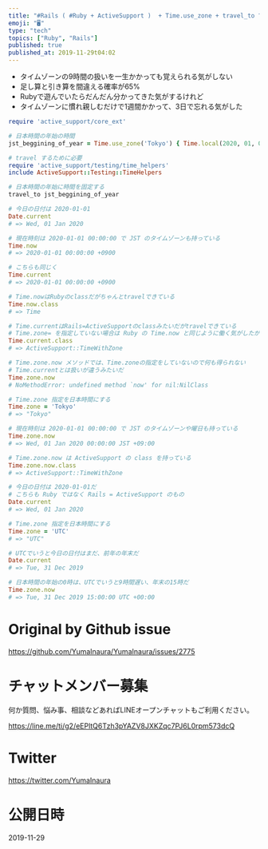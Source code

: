 ```yaml
---
title: "#Rails ( #Ruby + ActiveSupport )  + Time.use_zone + travel_to で現地時刻=日本"
emoji: "🖥"
type: "tech"
topics: ["Ruby", "Rails"]
published: true
published_at: 2019-11-29t04:02
---
```


- タイムゾーンの9時間の扱いを一生かかっても覚えられる気がしない
- 足し算と引き算を間違える確率が65%
- Rubyで遊んでいたらだんだん分かってきた気がするけれど
- タイムゾーンに慣れ親しむだけで1週間かかって、3日で忘れる気がした


```rb
require 'active_support/core_ext'

# 日本時間の年始の時間
jst_beggining_of_year = Time.use_zone('Tokyo') { Time.local(2020, 01, 01, 00, 00, 00) }

# travel するために必要
require 'active_support/testing/time_helpers'
include ActiveSupport::Testing::TimeHelpers

# 日本時間の年始に時間を固定する
travel_to jst_beggining_of_year

# 今日の日付は 2020-01-01
Date.current
# => Wed, 01 Jan 2020

# 現在時刻は 2020-01-01 00:00:00 で JST のタイムゾーンも持っている
Time.now
# => 2020-01-01 00:00:00 +0900

# こちらも同じく
Time.current
# => 2020-01-01 00:00:00 +0900

# Time.nowはRubyのclassだがちゃんとtravelできている
Time.now.class
# => Time

# Time.currentはRails=ActiveSupportのclassみたいだがtravelできている
# Time.zone= を指定していない場合は Ruby の Time.now と同じように働く気がしたが合ってるかな
Time.current.class
# => ActiveSupport::TimeWithZone

# Time.zone.now メソッドでは、Time.zoneの指定をしていないので何も得られない
# Time.currentとは扱いが違うみたいだ
Time.zone.now
# NoMethodError: undefined method `now' for nil:NilClass

# Time.zone 指定を日本時間にする
Time.zone = 'Tokyo'
# => "Tokyo"

# 現在時刻は 2020-01-01 00:00:00 で JST のタイムゾーンや曜日も持っている
Time.zone.now
# => Wed, 01 Jan 2020 00:00:00 JST +09:00

# Time.zone.now は ActiveSupport の class を持っている
Time.zone.now.class
# => ActiveSupport::TimeWithZone

# 今日の日付は 2020-01-01だ
# こちらも Ruby ではなく Rails = ActiveSupport のもの
Date.current
# => Wed, 01 Jan 2020

# Time.zone 指定を日本時間にする
Time.zone = 'UTC'
# => "UTC"

# UTCでいうと今日の日付はまだ、前年の年末だ
Date.current
# => Tue, 31 Dec 2019

# 日本時間の年始の0時は、UTCでいうと9時間遅い、年末の15時だ 
Time.zone.now
# => Tue, 31 Dec 2019 15:00:00 UTC +00:00


```


# Original by Github issue

https://github.com/YumaInaura/YumaInaura/issues/2775








<!-- Update From Qiita API -->

# チャットメンバー募集


何か質問、悩み事、相談などあればLINEオープンチャットもご利用ください。

https://line.me/ti/g2/eEPltQ6Tzh3pYAZV8JXKZqc7PJ6L0rpm573dcQ





# Twitter


https://twitter.com/YumaInaura


<!-- Update From Qiita API -->



# 公開日時

2019-11-29
